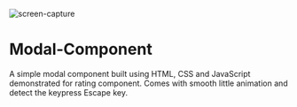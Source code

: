 ![screen-capture](https://github.com/nsaini-05/Modal-Component/assets/12828781/00d9bd9d-05f8-4bca-a47d-7a49f42ed750)
# Modal-Component
A simple modal component built using HTML, CSS and JavaScript demonstrated for rating component. Comes with smooth little animation and detect the keypress Escape key.
